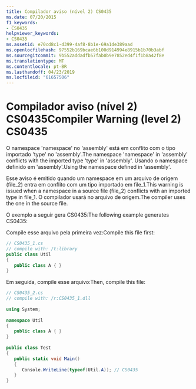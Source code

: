 ```yaml
---
title: Compilador aviso (nível 2) CS0435
ms.date: 07/20/2015
f1_keywords:
- CS0435
helpviewer_keywords:
- CS0435
ms.assetid: e70cd8c1-d399-4af8-8b1e-69a1de389aad
ms.openlocfilehash: 97552b169bcae6b100d914994e8915b1b70b3abf
ms.sourcegitcommit: 9b552addadfb57fab0b9e7852ed4f1f1b8a42f8e
ms.translationtype: MT
ms.contentlocale: pt-BR
ms.lasthandoff: 04/23/2019
ms.locfileid: "61657506"
---
```

# <a name="compiler-warning-level-2-cs0435"></a><span data-ttu-id="39f7d-102">Compilador aviso (nível 2) CS0435</span><span class="sxs-lookup"><span data-stu-id="39f7d-102">Compiler Warning (level 2) CS0435</span></span>
<span data-ttu-id="39f7d-103">O namespace 'namespace' no 'assembly' está em conflito com o tipo importado 'type' no 'assembly'.</span><span class="sxs-lookup"><span data-stu-id="39f7d-103">The namespace 'namespace' in 'assembly' conflicts with the imported type 'type' in 'assembly'.</span></span> <span data-ttu-id="39f7d-104">Usando o namespace definido em 'assembly'.</span><span class="sxs-lookup"><span data-stu-id="39f7d-104">Using the namespace defined in 'assembly'.</span></span>  
  
 <span data-ttu-id="39f7d-105">Esse aviso é emitido quando um namespace em um arquivo de origem (file_2) entra em conflito com um tipo importado em file_1.</span><span class="sxs-lookup"><span data-stu-id="39f7d-105">This warning is issued when a namespace in a source file (file_2) conflicts with an imported type in file_1.</span></span> <span data-ttu-id="39f7d-106">O compilador usará no arquivo de origem.</span><span class="sxs-lookup"><span data-stu-id="39f7d-106">The compiler uses the one in the source file.</span></span>  
  
 <span data-ttu-id="39f7d-107">O exemplo a seguir gera CS0435:</span><span class="sxs-lookup"><span data-stu-id="39f7d-107">The following example generates CS0435:</span></span>  
  
 <span data-ttu-id="39f7d-108">Compile esse arquivo pela primeira vez:</span><span class="sxs-lookup"><span data-stu-id="39f7d-108">Compile this file first:</span></span>  
  
```csharp  
// CS0435_1.cs  
// compile with: /t:library  
public class Util   
{  
   public class A { }  
}  
```  
  
 <span data-ttu-id="39f7d-109">Em seguida, compile esse arquivo:</span><span class="sxs-lookup"><span data-stu-id="39f7d-109">Then, compile this file:</span></span>  
  
```csharp  
// CS0435_2.cs  
// compile with: /r:CS0435_1.dll  
  
using System;  
  
namespace Util   
{  
   public class A { }  
}  
  
public class Test   
{  
   public static void Main()   
   {  
      Console.WriteLine(typeof(Util.A)); // CS0435  
   }  
}  
```
